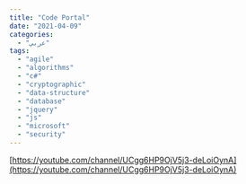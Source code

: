 ```yaml
---
title: "Code Portal"
date: "2021-04-09"
categories:
  - "عربي"
tags:
  - "agile"
  - "algorithms"
  - "c#"
  - "cryptographic"
  - "data-structure"
  - "database"
  - "jquery"
  - "js"
  - "microsoft"
  - "security"
---
```


[https://youtube.com/channel/UCgg6HP9OjV5j3-deLoiOynA](https://youtube.com/channel/UCgg6HP9OjV5j3-deLoiOynA)
